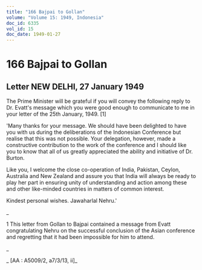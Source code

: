 ```yaml
---
title: "166 Bajpai to Gollan"
volume: "Volume 15: 1949, Indonesia"
doc_id: 6335
vol_id: 15
doc_date: 1949-01-27
---
```


# 166 Bajpai to Gollan

## Letter NEW DELHI, 27 January 1949

The Prime Minister will be grateful if you will convey the following reply to Dr. Evatt's message which you were good enough to communicate to me in your letter of the 25th January, 1949. [1]

'Many thanks for your message. We should have been delighted to have you with us during the deliberations of the Indonesian Conference but realise that this was not possible. Your delegation, however, made a constructive contribution to the work of the conference and I should like you to know that all of us greatly appreciated the ability and initiative of Dr. Burton.

Like you, I welcome the close co-operation of India, Pakistan, Ceylon, Australia and New Zealand and assure you that India will always be ready to play her part in ensuring unity of understanding and action among these and other like-minded countries in matters of common interest.

Kindest personal wishes. Jawaharlal Nehru.'

_

1 This letter from Gollan to Bajpai contained a message from Evatt congratulating Nehru on the successful conclusion of the Asian conference and regretting that it had been impossible for him to attend.

_

_ [AA : A5009/2, a7/3/13, ii]_

